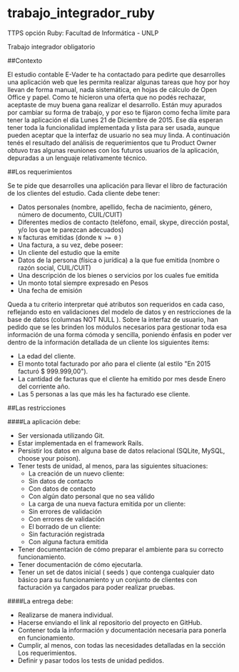 # trabajo_integrador_ruby
TTPS opción Ruby: Facultad de Informática - UNLP

Trabajo integrador obligatorio


##Contexto

El estudio contable E-Vader te ha contactado para pedirte que desarrolles una aplicación web que les
permita realizar algunas tareas que hoy por hoy llevan de forma manual, nada sistemática, en hojas de
cálculo de Open Office y papel. Como te hicieron una oferta que no podés rechazar, aceptaste de muy
buena gana realizar el desarrollo.
Están muy apurados por cambiar su forma de trabajo, y por eso te fijaron como fecha límite para tener la
aplicación el día Lunes 21 de Diciembre de 2015. Ese día esperan tener toda la funcionalidad
implementada y lista para ser usada, aunque pueden aceptar que la interfaz de usuario no sea muy linda.
A continuación tenés el resultado del análisis de requerimientos que tu Product Owner obtuvo tras algunas
reuniones con los futuros usuarios de la aplicación, depuradas a un lenguaje relativamente técnico.

##Los requerimientos

Se te pide que desarrolles una aplicación para llevar el libro de facturación de los clientes del estudio.
Cada cliente debe tener:
- Datos personales (nombre, apellido, fecha de nacimiento, género, número de documento, CUIL/CUIT)
- Diferentes medios de contacto (teléfono, email, skype, dirección postal, y/o los que te parezcan
adecuados)
- `N` facturas emitidas (donde `N >= 0` )
- Una factura, a su vez, debe poseer:
- Un cliente del estudio que la emite
- Datos de la persona (física o jurídica) a la que fue emitida (nombre o razón social, CUIL/CUIT)
- Una descripción de los bienes o servicios por los cuales fue emitida
- Un monto total siempre expresado en Pesos
- Una fecha de emisión

Queda a tu criterio interpretar qué atributos son requeridos en cada caso, reflejando esto en validaciones
del modelo de datos y en restricciones de la base de datos (columnas NOT NULL ).
Sobre la interfaz de usuario, han pedido que se les brinden los módulos necesarios para gestionar toda
esa información de una forma cómoda y sencilla, poniendo énfasis en poder ver dentro de la información
detallada de un cliente los siguientes ítems:

- La edad del cliente.
- El monto total facturado por año para el cliente (al estilo "En 2015 facturó $ 999.999,00").
- La cantidad de facturas que el cliente ha emitido por mes desde Enero del corriente año.
- Las 5 personas a las que más les ha facturado ese cliente.

##Las restricciones

####La aplicación debe:
- Ser versionada utilizando Git.
- Estar implementada en el framework Rails.
- Persistir los datos en alguna base de datos relacional (SQLite, MySQL, choose your poison).
- Tener tests de unidad, al menos, para las siguientes situaciones:
  - La creación de un nuevo cliente:
  - Sin datos de contacto
  - Con datos de contacto
  - Con algún dato personal que no sea válido
  - La carga de una nueva factura emitida por un cliente:
  - Sin errores de validación
  - Con errores de validación
  - El borrado de un cliente:
  - Sin facturación registrada
  - Con alguna factura emitida
- Tener documentación de cómo preparar el ambiente para su correcto funcionamiento.
- Tener documentación de cómo ejecutarla.
- Tener un set de datos inicial ( seeds ) que contenga cualquier dato básico para su funcionamiento y
un conjunto de clientes con facturación ya cargados para poder realizar pruebas.

####La entrega debe:
+ Realizarse de manera individual.
+ Hacerse enviando el link al repositorio del proyecto en GitHub.
+ Contener toda la información y documentación necesaria para ponerla en funcionamiento.
+ Cumplir, al menos, con todas las necesidades detalladas en la sección Los requerimientos.
+ Definir y pasar todos los tests de unidad pedidos.
